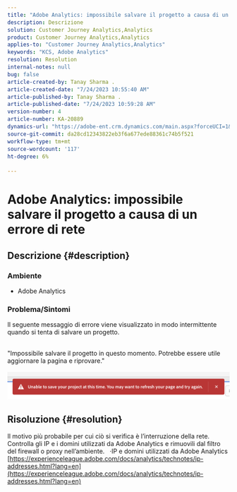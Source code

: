 ```yaml
---
title: "Adobe Analytics: impossibile salvare il progetto a causa di un errore di rete"
description: Descrizione
solution: Customer Journey Analytics,Analytics
product: Customer Journey Analytics,Analytics
applies-to: "Customer Journey Analytics,Analytics"
keywords: "KCS, Adobe Analytics"
resolution: Resolution
internal-notes: null
bug: false
article-created-by: Tanay Sharma .
article-created-date: "7/24/2023 10:55:40 AM"
article-published-by: Tanay Sharma .
article-published-date: "7/24/2023 10:59:28 AM"
version-number: 4
article-number: KA-20889
dynamics-url: "https://adobe-ent.crm.dynamics.com/main.aspx?forceUCI=1&pagetype=entityrecord&etn=knowledgearticle&id=96e8609b-102a-ee11-bdf4-6045bd006239"
source-git-commit: da28cd12343822eb3f6a677ede88361c74b5f521
workflow-type: tm+mt
source-wordcount: '117'
ht-degree: 6%

---
```


# Adobe Analytics: impossibile salvare il progetto a causa di un errore di rete

## Descrizione {#description}


### Ambiente

- Adobe Analytics


### Problema/Sintomi

Il seguente messaggio di errore viene visualizzato in modo intermittente quando si tenta di salvare un progetto.

<br>&quot;Impossibile salvare il progetto in questo momento. Potrebbe essere utile aggiornare la pagina e riprovare.&quot;<br><br>![](assets/___97e8609b-102a-ee11-bdf4-6045bd006239___.png)

## Risoluzione {#resolution}


Il motivo più probabile per cui ciò si verifica è l’interruzione della rete. Controlla gli IP e i domini utilizzati da Adobe Analytics e rimuovili dal filtro del firewall o proxy nell’ambiente.
 
·IP e domini utilizzati da Adobe Analytics
[https://experienceleague.adobe.com/docs/analytics/technotes/ip-addresses.html?lang=en](https://experienceleague.adobe.com/docs/analytics/technotes/ip-addresses.html?lang=en)
